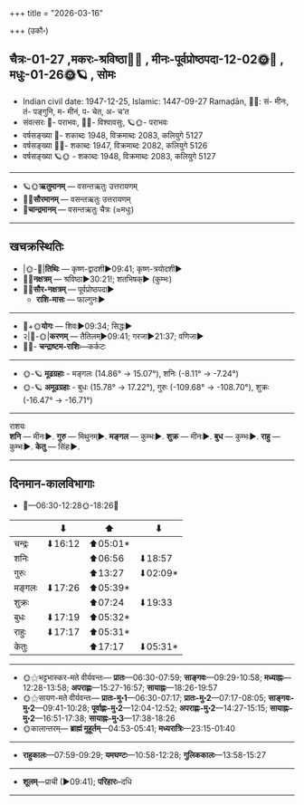 +++
title = "2026-03-16"

+++
(उकौ॰)
## चैत्रः-01-27  ,मकरः-श्रविष्ठा🌛🌌  ,  मीनः-पूर्वप्रोष्ठपदा-12-02🌞🌌  ,  मधुः-01-26🌞🪐  , सोमः
- Indian civil date: 1947-12-25, Islamic: 1447-09-27 Ramaḍān, 🌌🌞: सं- मीनः, तं- पङ्गुनि, म- मीनं, प- चेत, अ- च’त
- संवत्सरः 🌛- पराभवः, 🌌🌞- विश्वावसुः, 🪐🌞- पराभवः
- वर्षसङ्ख्या 🌛- शकाब्दः 1948, विक्रमाब्दः 2083, कलियुगे 5127
- वर्षसङ्ख्या 🌌🌞- शकाब्दः 1947, विक्रमाब्दः 2082, कलियुगे 5126
- वर्षसङ्ख्या 🪐🌞 - शकाब्दः 1948, विक्रमाब्दः 2083, कलियुगे 5127
___________________
- 🪐🌞**ऋतुमानम्** — वसन्तऋतुः उत्तरायणम्
- 🌌🌞**सौरमानम्** — वसन्तऋतुः उत्तरायणम्
- 🌛**चान्द्रमानम्** — वसन्तऋतुः चैत्रः (≈मधुः)
___________________


## खचक्रस्थितिः
- |🌞-🌛|**तिथिः** — कृष्ण-द्वादशी►09:41; कृष्ण-त्रयोदशी►  
- 🌌🌛**नक्षत्रम्** — श्रविष्ठा►30:21!; शतभिषक्► (कुम्भः)  
- 🌌🌞**सौर-नक्षत्रम्** — पूर्वप्रोष्ठपदा►  
  - **राशि-मासः** — फाल्गुनः► 
___________________
- 🌛+🌞**योगः** — शिवः►09:34; सिद्धः►  
- २|🌛-🌞|**करणम्** — तैतिलम्►09:41; गरजा►21:37; वणिजा►  
- 🌌🌛- **चन्द्राष्टम-राशिः**—कर्कटः  
___________________
- 🌞-🪐 **मूढग्रहाः** - मङ्गलः (14.86° → 15.07°), शनिः (-8.11° → -7.24°)
- 🌞-🪐 **अमूढग्रहाः** - बुधः (15.78° → 17.22°), गुरुः (-109.68° → -108.70°), शुक्रः (-16.47° → -16.71°)
___________________
राशयः  
**शनि** — मीनः►. **गुरु** — मिथुनम्►. **मङ्गल** — कुम्भः►. **शुक्र** — मीनः►. **बुध** — कुम्भः►. **राहु** — कुम्भः►. **केतु** — सिंहः►. 
___________________


## दिनमान-कालविभागाः
- 🌅—06:30-12:28🌞-18:26🌇  

|      |⬇     |⬆     |⬇     |
|------|-----|-----|------|
|चन्द्रः|⬇16:12 |⬆05:01*|     |
|शनिः   |     |⬆06:56 |⬇18:57 |
|गुरुः  |     |⬆13:27 |⬇02:09*|
|मङ्गलः |⬇17:26 |⬆05:39*|     |
|शुक्रः |     |⬆07:24 |⬇19:33 |
|बुधः   |⬇17:19 |⬆05:32*|     |
|राहुः  |⬇17:17 |⬆05:31*|     |
|केतुः  |     |⬆17:17 |⬇05:31*|
___________________
- 🌞⚝भट्टभास्कर-मते वीर्यवन्तः— **प्रातः**—06:30-07:59; **साङ्गवः**—09:29-10:58; **मध्याह्नः**—12:28-13:58; **अपराह्णः**—15:27-16:57; **सायाह्नः**—18:26-19:57  
- 🌞⚝सायण-मते वीर्यवन्तः— **प्रातः-मु॰1**—06:30-07:17; **प्रातः-मु॰2**—07:17-08:05; **साङ्गवः-मु॰2**—09:41-10:28; **पूर्वाह्णः-मु॰2**—12:04-12:52; **अपराह्णः-मु॰2**—14:27-15:15; **सायाह्नः-मु॰2**—16:51-17:38; **सायाह्नः-मु॰3**—17:38-18:26  
- 🌞कालान्तरम्— **ब्राह्मं मुहूर्तम्**—04:53-05:41; **मध्यरात्रिः**—23:15-01:40  
___________________
- **राहुकालः**—07:59-09:29; **यमघण्टः**—10:58-12:28; **गुलिककालः**—13:58-15:27  
___________________
- **शूलम्**—प्राची (►09:41); **परिहारः**–दधि  
___________________
